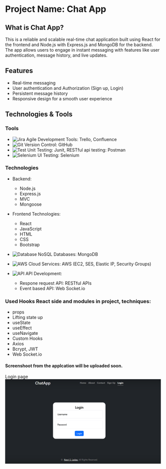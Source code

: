 # Project Name: Chat App

## What is Chat App?
This is a reliable and scalable real-time chat application built using React for the frontend and Node.js with Express.js and MongoDB for the backend. The app allows users to engage in instant messaging with features like user authentication, message history, and live updates.

## Features
- Real-time messaging
- User authentication and Authorization (Sign up, Login)
- Persistent message history
- Responsive design for a smooth user experience

## Technologies & Tools

### Tools
- ![Jira](https://img.shields.io/badge/-Jira-brightgreen?logo=jira) Agile Development Tools: Trello, Confluence
- ![Git](https://img.shields.io/badge/-Git-orange?logo=git) Version Control: GitHub
- ![Test](https://img.shields.io/badge/-Unit%20Testing-blue?logo=jest) Unit Testing: Junit, RESTful api testing: Postman
- ![Selenium](https://img.shields.io/badge/-Selenium-blue?logo=selenium) UI Testing: Selenium

### Technologies
- Backend:
    - Node.js
    - Express.js
    - MVC
    - Mongoose

- Frontend Technologies:
    - React
    - JavaScript
    - HTML
    - CSS
    - Bootstrap
      
- ![Database](https://img.shields.io/badge/-Database-lightgrey?logo=database) NoSQL Databases: MongoDB
  
- ![AWS](https://img.shields.io/badge/-AWS-orange?logo=aws) Cloud Services: AWS (EC2, SES, Elastic IP, Security Groups)
  
- ![API](https://img.shields.io/badge/-API-purple?logo=api) API Development:
   - Respone request API: RESTful APIs
   - Event based API: Web Socket.io
    

### Used Hooks React side and modules in project, techniques:
- props
- Lifting state up
- useState
- useEffect
- useNavigate
- Custom Hooks
- Axios
- Bcrypt, JWT
- Web Socket.io

#### Screenshoot from the applcation will be uploaded soon.

Login page
![Screenshot](Docs/Login.png)
